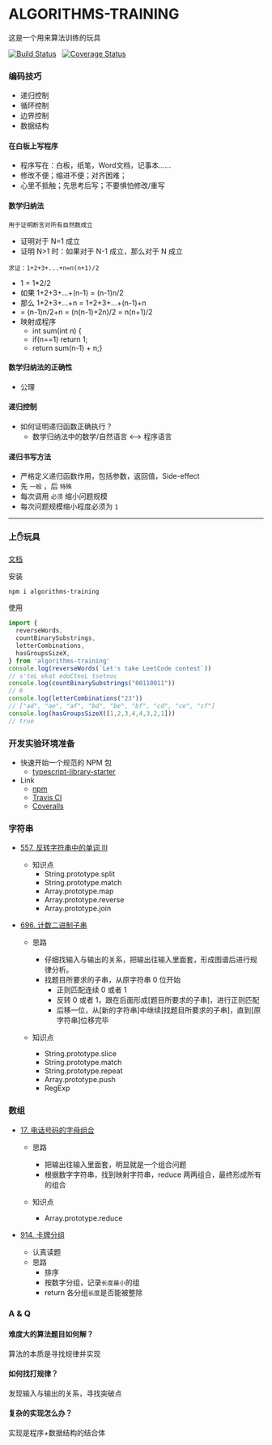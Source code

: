 # ALGORITHMS-TRAINING

这是一个用来算法训练的玩具

[![Build Status](https://travis-ci.org/Kirk-Wang/algorithms-training.svg?branch=master)](https://travis-ci.org/Kirk-Wang/algorithms-training) &nbsp; [![Coverage Status](https://coveralls.io/repos/github/Kirk-Wang/algorithms-training/badge.svg?branch=master)](https://coveralls.io/github/Kirk-Wang/algorithms-training?branch=master)

### 编码技巧

* 递归控制
* 循环控制
* 边界控制
* 数据结构

#### 在白板上写程序

* 程序写在：白板，纸笔，Word文档，记事本……
* 修改不便；缩进不便；对齐困难；
* 心里不抵触；先思考后写；不要惧怕修改/重写

#### 数学归纳法

`用于证明断言对所有自然数成立`

* 证明对于 N=1 成立
* 证明 N>1 时：如果对于 N-1 成立，那么对于 N 成立

`求证：1+2+3+...+n=n(n+1)/2`

* 1 = 1*2/2
* 如果 1+2+3+...+(n-1) = (n-1)n/2
* 那么 1+2+3+...+n = 1+2+3+...+(n-1)+n
* = (n-1)n/2+n = (n(n-1)+2n)/2 = n(n+1)/2
* 映射成程序
  * int sum(int n) {
  * if(n==1) return 1;
  * return sum(n-1) + n;}

#### 数学归纳法的正确性

* 公理

#### 递归控制

* 如何证明递归函数正确执行？
  * 数学归纳法中的数学/自然语言 <--> 程序语言

#### 递归书写方法

* 严格定义递归函数作用，包括参数，返回值，Side-effect
* 先 `一般` ，后 `特殊`
* 每次调用 `必须` 缩小问题规模
* 每次问题规模缩小程度必须为 `1`







---

### 上✋玩具

[文档](https://o-o.ren/algorithms-training/index.html)

安装
```sh
npm i algorithms-training
```

使用
```js
import { 
  reverseWords,
  countBinarySubstrings,
  letterCombinations,
  hasGroupsSizeX,
} from 'algorithms-training'
console.log(reverseWords(`Let's take LeetCode contest`))
// s'teL ekat edoCteeL tsetnoc
console.log(countBinarySubstrings("00110011"))
// 6
console.log(letterCombinations("23"))
// ["ad", "ae", "af", "bd", "be", "bf", "cd", "ce", "cf"]
console.log(hasGroupsSizeX([1,2,3,4,4,3,2,1]))
// true
```

### 开发实验环境准备
- 快速开始一个规范的 NPM 包
  * [typescript-library-starter](https://github.com/alexjoverm/typescript-library-starter)
- Link
  * [npm](https://www.npmjs.com/)
  * [Travis CI](https://travis-ci.org/)
  * [Coveralls](https://coveralls.io/)

### 字符串

* [557. 反转字符串中的单词 III](https://leetcode-cn.com/problems/reverse-words-in-a-string-iii/)

  * 知识点
    * String.prototype.split
    * String.prototype.match
    * Array.prototype.map
    * Array.prototype.reverse
    * Array.prototype.join
    
* [696. 计数二进制子串](https://leetcode-cn.com/problems/count-binary-substrings/)

  * 思路
    * 仔细找输入与输出的关系，把输出往输入里面套，形成图谱后进行规律分析。
    * 找题目所要求的子串，从原字符串 0 位开始
      * 正则匹配连续 0 或者 1
      * 反转 0 或者 1，跟在后面形成[题目所要求的子串]，进行正则匹配
      * 后移一位，从[新的字符串]中继续[找题目所要求的子串]，直到[原字符串]位移完毕

  * 知识点
    * String.prototype.slice
    * String.prototype.match
    * String.prototype.repeat
    * Array.prototype.push
    * RegExp

### 数组

* [17. 电话号码的字母组合](https://leetcode-cn.com/problems/letter-combinations-of-a-phone-number/)

  * 思路
    * 把输出往输入里面套，明显就是一个组合问题
    * 根据数字字符串，找到映射字符串，reduce 两两组合，最终形成所有的组合

  * 知识点
    * Array.prototype.reduce

* [914. 卡牌分组](https://leetcode-cn.com/problems/x-of-a-kind-in-a-deck-of-cards/)

  * 认真读题
  * 思路
    * 排序
    * 按数字分组，记录`长度最小`的组
    * return 各分组`长度`是否能被整除


### A & Q
#### 难度大的算法题目如何解？
算法的本质是寻找规律并实现
#### 如何找打规律？
发现输入与输出的关系，寻找突破点
#### 复杂的实现怎么办？
实现是程序+数据结构的结合体
